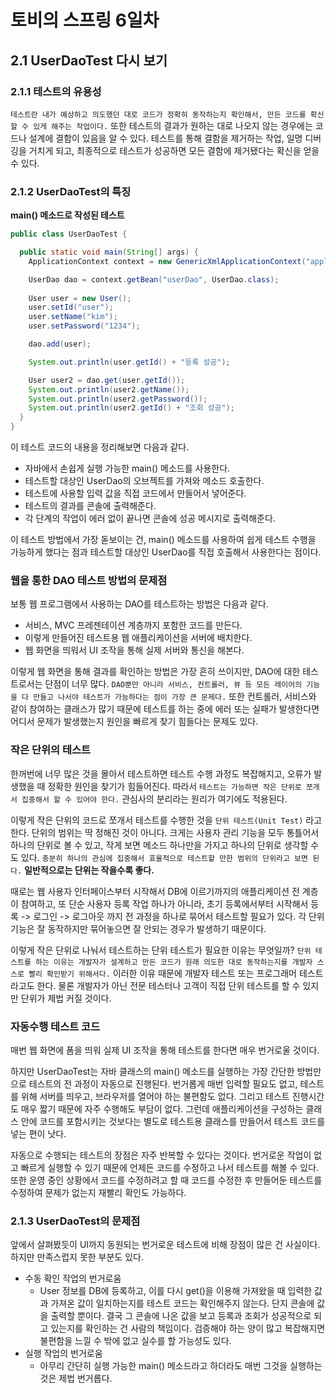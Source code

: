 # 토비의 스프링 6일차

## 2.1 UserDaoTest 다시 보기

### 2.1.1 테스트의 유용성

`테스트란 내가 예상하고 의도했던 대로 코드가 정확히 동작하는지 확인해서, 만든 코드를 확신할 수 있게 해주는 작업이다.` 또한 테스트의 결과가 원하는 대로 나오지 않는 경우에는 코드나 설계에 결함이 있음을 알 수 있다. 테스트를 통해 결함을 제거하는 작업, 일명 디버깅을 거치게 되고, 최종적으로 테스트가 성공하면 모든 결함에 제거됐다는 확신을 얻을 수 있다.

### 2.1.2 UserDaoTest의 특징

**main() 메소드로 작성된 테스트**
```java
public class UserDaoTest {

  public static void main(String[] args) {
    ApplicationContext context = new GenericXmlApplicationContext("applicationContext.xml");

    UserDao dao = context.getBean("userDao", UserDao.class);
    
    User user = new User();
    user.setId("user");
    user.setName("kim");
    user.setPassword("1234");

    dao.add(user);

    System.out.println(user.getId() + "등록 성공");

    User user2 = dao.get(user.getId());
    System.out.println(user2.getName());
    System.out.println(user2.getPassword());
    System.out.println(user2.getId() + "조회 성공");
  }
}
```

이 테스트 코드의 내용을 정리해보면 다음과 같다.
- 자바에서 손쉽게 실행 가능한 main() 메소드를 사용한다.
- 테스트할 대상인 UserDao의 오브젝트를 가져와 메소드 호출한다.
- 테스트에 사용할 입력 값을 직접 코드에서 만들어서 넣어준다.
- 테스트의 결과를 콘솔에 출력해준다.
- 각 단계의 작업이 에러 없이 끝나면 콘솔에 성공 메시지로 출력해준다.

이 테스트 방법에서 가장 돋보이는 건, main() 메소드를 사용하여 쉽게 테스트 수행을 가능하게 했다는 점과 테스트할 대상인 UserDao를 직접 호출해서 사용한다는 점이다.

### 웹을 통한 DAO 테스트 방법의 문제점

보통 웹 프로그램에서 사용하는 DAO를 테스트하는 방법은 다음과 같다.
- 서비스, MVC 프레젠테이션 계층까지 포함한 코드를 만든다.
- 이렇게 만들어진 테스트용 웹 애플리케이션을 서버에 배치한다.
- 웹 화면을 띄워서 UI 조작을 통해 실제 서버와 통신을 해본다.

이렇게 웹 화면을 통해 결과를 확인하는 방법은 가장 흔히 쓰이지만, DAO에 대한 테스트로서는 단점이 너무 많다. `DAO뿐만 아니라 서비스, 컨트롤러, 뷰 등 모든 레이어의 기능을 다 만들고 나서야 테스트가 가능하다는 점이 가장 큰 문제다.` 또한 컨트롤러, 서비스와 같이 참여하는 클래스가 많기 때문에 테스트를 하는 중에 에러 또는 실패가 발생한다면 어디서 문제가 발생했는지 원인을 빠르게 찾기 힘들다는 문제도 있다.

### 작은 단위의 테스트

한꺼번에 너무 많은 것을 몰아서 테스트하면 테스트 수행 과정도 복잡해지고, 오류가 발생했을 때 정확한 원인을 찾기가 힘들어진다. 따라서 `테스트는 가능하면 작은 단위로 쪼개서 집중해서 할 수 있어야 한다.` 관심사의 분리라는 원리가 여기에도 적용된다.

이렇게 작은 단위의 코드로 쪼개서 테스트를 수행한 것을 `단위 테스트(Unit Test)` 라고 한다. 단위의 범위는 딱 정해진 것이 아니다. 크게는 사용자 관리 기능을 모두 통틀어서 하나의 단위로 볼 수 있고, 작게 보면 메소드 하나만을 가지고 하나의 단위로 생각할 수도 있다. `충분히 하나의 관심에 집중해서 효율적으로 테스트할 만한 범위의 단위라고 보면 된다.` **일반적으로는 단위는 작을수록 좋다.**

때로는 웹 사용자 인터페이스부터 시작해서 DB에 이르기까지의 애플리케이션 전 계층이 참여하고, 또 단순 사용자 등록 작업 하나가 아니라, 초기 등록에서부터 시작해서 등록 -> 로그인 -> 로그아웃 까지 전 과정을 하나로 묶어서 테스트할 필요가 있다. 각 단위 기능은 잘 동작하지만 묶어놓으면 잘 안되는 경우가 발생하기 때문이다.

이렇게 작은 단위로 나눠서 테스트하는 단위 테스트가 필요한 이유는 무엇일까? `단위 테스트를 하는 이유는 개발자가 설계하고 만든 코드가 원래 의도한 대로 동작하는지를 개발자 스스로 빨리 확인받기 위해서다.` 이러한 이유 때문에 개발자 테스트 또는 프로그래머 테스트라고도 한다. 물론 개발자가 아닌 전문 테스터나 고객이 직접 단위 테스트를 할 수 있지만 단위가 제법 커질 것이다.

### 자동수행 테스트 코드

매번 웹 화면에 폼을 띄워 실제 UI 조작을 통해 테스트를 한다면 매우 번거로울 것이다.

하지만 UserDaoTest는 자바 클래스의 main() 메소드를 실행하는 가장 간단한 방법만으로 테스트의 전 과정이 자동으로 진행된다. 번거롭게 매번 입력할 필요도 없고, 테스트를 위해 서버를 띄우고, 브라우저를 열어야 하는 불편함도 없다. 그리고 테스트 진행시간도 매우 짧기 때문에 자주 수행해도 부담이 없다. 그런데 애플리케이션을 구성하는 클래스 안에 코드를 포함시키는 것보다는 별도로 테스트용 클래스를 만들어서 테스트 코드를 넣는 편이 낫다.

자동으로 수행되는 테스트의 장점은 자주 반복할 수 있다는 것이다. 번거로운 작업이 없고 빠르게 실행할 수 있기 때문에 언제든 코드를 수정하고 나서 테스트를 해볼 수 있다. 또한 운영 중인 상황에서 코드를 수정하려고 할 때 코드를 수정한 후 만들어둔 테스트를 수정하여 문제가 없는지 재빨리 확인도 가능하다.

### 2.1.3 UserDaoTest의 문제점

앞에서 살펴봤듯이 UI까지 동원되는 번거로운 테스트에 비해 장점이 많은 건 사실이다. 하지만 만족스럽지 못한 부분도 있다.

- 수동 확인 작업의 번거로움
  - User 정보를 DB에 등록하고, 이를 다시 get()을 이용해 가져왔을 때 입력한 값과 가져온 값이 일치하는지를 테스트 코드는 확인해주지 않는다. 단지 콘솔에 값을 출력할 뿐이다. 결국 그 콘솔에 나온 값을 보고 등록과 조회가 성공적으로 되고 있는지를 확인하는 건 사람의 책임이다. 검증해야 하는 양이 많고 복잡해지면 불편함을 느낄 수 밖에 없고 실수를 할 가능성도 있다.
- 실행 작업의 번거로움
  - 아무리 간단히 실행 가능한 main() 메소드라고 하더라도 매번 그것을 실행하는 것은 제법 번거롭다.
